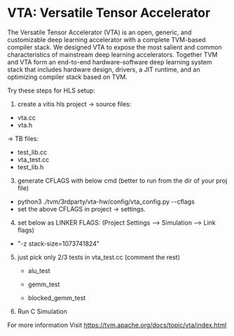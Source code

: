 # VTA: Versatile Tensor Accelerator

The Versatile Tensor Accelerator (VTA) is an open, generic, and customizable deep learning accelerator with a complete TVM-based compiler stack. We designed VTA to expose the most salient and common characteristics of mainstream deep learning accelerators. Together TVM and VTA form an end-to-end hardware-software deep learning system stack that includes hardware design, drivers, a JIT runtime, and an optimizing compiler stack based on TVM.

Try these steps for HLS setup:


1. create a vitis hls project
-> source files:
* vta.cc
* vta.h

-> TB files:
* test_lib.cc
* vta_test.cc
* test_lib.h

3. generate CFLAGS with below cmd (better to run from the dir of your proj file)

* python3 ./tvm/3rdparty/vta-hw/config/vta_config.py --cflags
* set the above CFLAGS in project -> settings.

4. set below as LINKER FLAGS: (Project Settings --> Simulation --> Link flags)
* "-z stack-size=1073741824" 

 
5. just pick only 2/3 tests in vta_test.cc  (comment the rest)

    * alu_test

    * gemm_test

    * blocked_gemm_test

6. Run C Simulation

For more information Visit https://tvm.apache.org/docs/topic/vta/index.html

